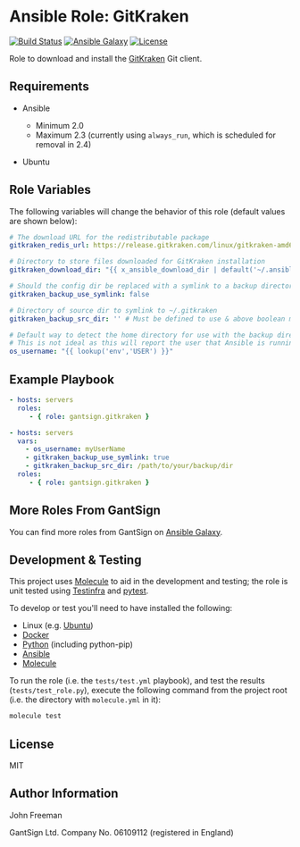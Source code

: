 Ansible Role: GitKraken
=======================

[![Build Status](https://travis-ci.org/gantsign/ansible-role-gitkraken.svg?branch=master)](https://travis-ci.org/gantsign/ansible-role-gitkraken)
[![Ansible Galaxy](https://img.shields.io/badge/ansible--galaxy-gantsign.gitkraken-blue.svg)](https://galaxy.ansible.com/gantsign/gitkraken)
[![License](https://img.shields.io/badge/license-MIT-blue.svg)](https://raw.githubusercontent.com/gantsign/ansible-role-gitkraken/master/LICENSE)

Role to download and install the [GitKraken](https://www.gitkraken.com) Git client.

Requirements
------------

* Ansible

    * Minimum 2.0
    * Maximum 2.3 (currently using `always_run`, which is scheduled for removal
      in 2.4)

* Ubuntu

Role Variables
--------------

The following variables will change the behavior of this role (default values
are shown below):

```yaml
# The download URL for the redistributable package
gitkraken_redis_url: https://release.gitkraken.com/linux/gitkraken-amd64.deb

# Directory to store files downloaded for GitKraken installation
gitkraken_download_dir: "{{ x_ansible_download_dir | default('~/.ansible/tmp/downloads') }}"

# Should the config dir be replaced with a symlink to a backup directory
gitkraken_backup_use_symlink: false

# Directory of source dir to symlink to ~/.gitkraken
gitkraken_backup_src_dir: '' # Must be defined to use & above boolean must be set to true

# Default way to detect the home directory for use with the backup directory
# This is not ideal as this will report the user that Ansible is running as
os_username: "{{ lookup('env','USER') }}"
```

Example Playbook
----------------

```yaml
- hosts: servers
  roles:
     - { role: gantsign.gitkraken }
```
```yaml
- hosts: servers
  vars:
    - os_username: myUserName
    - gitkraken_backup_use_symlink: true
    - gitkraken_backup_src_dir: /path/to/your/backup/dir
  roles:
     - { role: gantsign.gitkraken }
```   

More Roles From GantSign
------------------------

You can find more roles from GantSign on
[Ansible Galaxy](https://galaxy.ansible.com/gantsign).

Development & Testing
---------------------

This project uses [Molecule](http://molecule.readthedocs.io/) to aid in the
development and testing; the role is unit tested using
[Testinfra](http://testinfra.readthedocs.io/) and
[pytest](http://docs.pytest.org/).

To develop or test you'll need to have installed the following:

* Linux (e.g. [Ubuntu](http://www.ubuntu.com/))
* [Docker](https://www.docker.com/)
* [Python](https://www.python.org/) (including python-pip)
* [Ansible](https://www.ansible.com/)
* [Molecule](http://molecule.readthedocs.io/)

To run the role (i.e. the `tests/test.yml` playbook), and test the results
(`tests/test_role.py`), execute the following command from the project root
(i.e. the directory with `molecule.yml` in it):

```bash
molecule test
```

License
-------

MIT

Author Information
------------------

John Freeman

GantSign Ltd.
Company No. 06109112 (registered in England)
